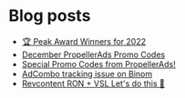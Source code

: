 # Blog posts
<!-- BLOG-POST-LIST:START -->
- [🏆 Peak Award Winners for 2022](https://afflift.com/f/threads/%F0%9F%8F%86-peak-award-winners-for-2022.10102/)
- [December PropellerAds Promo Codes](https://afflift.com/f/threads/december-propellerads-promo-codes.10021/)
- [Special Promo Codes from PropellerAds!](https://afflift.com/f/threads/special-promo-codes-from-propellerads.10122/)
- [AdCombo tracking issue on Binom](https://afflift.com/f/threads/adcombo-tracking-issue-on-binom.5640/)
- [Revcontent RON + VSL Let&#39;s do this 🚀](https://afflift.com/f/threads/revcontent-ron-vsl-lets-do-this-%F0%9F%9A%80.9662/)
<!-- BLOG-POST-LIST:END -->
